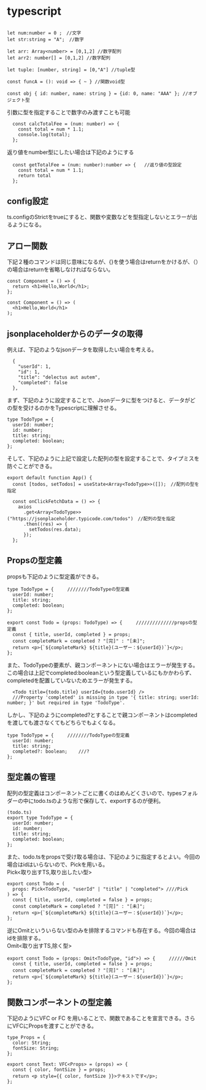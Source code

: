 # typescript

## 

```
let num:number = 0 ;　//文字
let str:string = "A";　//数字

let arr: Array<number> = [0,1,2] //数字配列
let arr2: number[] = [0,1,2] //数字配列

let tuple: [number, string] = [0,"A"] //tuple型

const funcA = (): void => { ~ } //関数void型

const obj { id: number, name: string } = {id: 0, name: "AAA" }; //オブジェクト型

```

引数に型を指定することで数字のみ渡すことも可能
```
  const calcTotalFee = (num: number) => {
    const total = num * 1.1;
    console.log(total);
  };
```
返り値をnumber型にしたい場合は下記のようにする
```
  const getTotalFee = (num: number):number => {   //返り値の型設定
    const total = num * 1.1;
    return total
  };
```

## config設定
ts.configのStrictをtrueにすると、関数や変数などを型指定しないとエラーが出るようになる。

## アロー関数

下記２種のコマンドは同じ意味になるが、{}を使う場合はreturnをかけるが、（）の場合はreturnを省略しなければならない。
```
const Component = () => {
  return <h1>Hello,World</h1>;
};

const Component = () => (
  <h1>Hello,World</h1>
);
```
## jsonplaceholderからのデータの取得

例えば、下記のようなjsonデータを取得したい場合を考える。
```
  {
    "userId": 1,
    "id": 1,
    "title": "delectus aut autem",
    "completed": false
  },
```

まず、下記のように設定することで、Jsonデータに型をつけると、データがどの型を受けるのかをTypescriptに理解させる。
```
type TodoType = {
  userId: number;
  id: number;
  title: string;
  completed: boolean;
};
```

そして、下記のように上記で設定した配列の型を設定することで、タイプミスを防ぐことができる。
```
export default function App() {
  const [todos, setTodos] = useState<Array<TodoType>>([]);　//配列の型を指定

  const onClickFetchData = () => {
    axios
      .get<Array<TodoType>>("https://jsonplaceholder.typicode.com/todos")　//配列の型を指定
      .then((res) => {
        setTodos(res.data);
      });
  };
```
## Propsの型定義
propsも下記のように型定義ができる。

```
type TodoType = {　　　////////TodoTypeの型定義
  userId: number;
  title: string;
  completed: boolean;
};

export const Todo = (props: TodoType) => {　　　//////////////propsの型定義
  const { title, userId, completed } = props;
  const completeMark = completed ? "[完]" : "[未]";
  return <p>{`${completeMark} ${title}(ユーザー：${userId})`}</p>;
};
```
また、TodoTypeの要素が、親コンポーネントにない場合はエラーが発生する。  
この場合は上記でcompleted:booleanという型定義しているにもかかわらず、completedを配置していないためエラーが発生する。
```
  <Todo title={todo.title} userId={todo.userId} /> 
  ///Property 'completed' is missing in type '{ title: string; userId: number; }' but required in type 'TodoType'.
```
しかし、下記のようにcompleted?とすることで親コンポーネントはcompletedを渡しても渡さなくてもどちらでもよくなる。
```
type TodoType = {　　　////////TodoTypeの型定義
  userId: number;
  title: string;
  completed?: boolean;    ///?
};
```
## 型定義の管理
配列の型定義はコンポーネントごとに書くのはめんどくさいので、typesフォルダーの中にtodo.tsのような形で保存して、exportするのが便利。

```
(todo.ts)
export type TodoType = {
  userId: number;
  id: number;
  title: string;
  completed: boolean;
};

```
また、todo.tsをpropsで受け取る場合は、下記のように指定するとよい。今回の場合はidはいらないので、Pickを用いる。  
Pick<取り出すTS,取り出したい型>   

```
export const Todo = (
  props: Pick<TodoType, "userId" | "title" | "completed"> ////Pick
) => {
  const { title, userId, completed = false } = props;
  const completeMark = completed ? "[完]" : "[未]";
  return <p>{`${completeMark} ${title}(ユーザー：${userId})`}</p>;
};

```

逆にOmitといういらない型のみを排除するコマンドも存在する。今回の場合はidを排除する。  
Omit<取り出すTS,除く型>  

```
export const Todo = (props: Omit<TodoType, "id">) => {　　　//////Omit
  const { title, userId, completed = false } = props;
  const completeMark = completed ? "[完]" : "[未]";
  return <p>{`${completeMark} ${title}(ユーザー：${userId})`}</p>;
};

```

## 関数コンポーネントの型定義

下記のようにVFC or FC を用いることで、関数であることを宣言できる。さらにVFCにPropsを渡すことができる。
```
type Props = {
  color: String;
  fontSize: String;
};

export const Text: VFC<Props> = (props) => {
  const { color, fontSize } = props;
  return <p style={{ color, fontSize }}>テキストです</p>;
};
```


